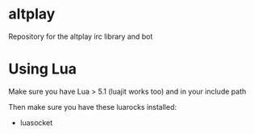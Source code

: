 # altplay
Repository for the altplay irc library and bot

# Using Lua
Make sure you have Lua > 5.1 (luajit works too) and in your include path

Then make sure you have these luarocks installed:
- luasocket